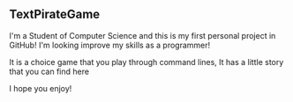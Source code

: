 ## TextPirateGame

I'm a Student of Computer Science and this is my first personal project in 
GitHub! I'm looking improve my skills as a programmer!

It is a choice game that you play through command lines, It has a little story that you can find here

I hope you enjoy!
